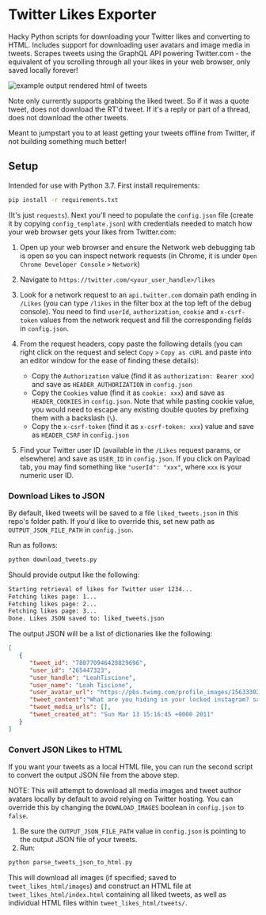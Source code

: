 # Twitter Likes Exporter

Hacky Python scripts for downloading your Twitter likes and converting to HTML. Includes support for downloading user avatars and image media in tweets. Scrapes tweets using the GraphQL API powering Twitter.com - the equivalent of you scrolling through all your likes in your web browser, only saved locally forever!

![example output rendered html of tweets](example_html_output.png)

Note only currently supports grabbing the liked tweet. So if it was a quote tweet, does not download the RT'd tweet. If it's a reply or part of a thread, does not download the other tweets.

Meant to jumpstart you to at least getting your tweets offline from Twitter, if not building something much better!

## Setup

Intended for use with Python 3.7. First install requirements:

```bash
pip install -r requirements.txt
```

(It's just `requests`). Next you'll need to populate the `config.json` file (create it by copying `config_template.json`) with credentials needed to match how your web browser gets your likes from Twitter.com:

1. Open up your web browser and ensure the Network web debugging tab is open so you can inspect network requests (in Chrome, it is under `Open Chrome Developer Console` `>` `Network`)
2. Navigate to `https://twitter.com/<your_user_handle>/likes`
3. Look for a network request to an `api.twitter.com` domain path ending in `/Likes` (you can type `/likes` in the filter box at the top left of the debug console). You need to find `userId`, `authorization`, `cookie` and `x-csrf-token` values from the network request and fill the corresponding fields in `config.json`.
4. From the request headers, copy paste the following details (you can right click on the request and select `Copy` `>` `Copy as cURL` and paste into an editor window for the ease of finding these details):
    - Copy the `Authorization` value (find it as `authorization: Bearer xxx`) and save as `HEADER_AUTHORIZATION` in `config.json`
    - Copy the `Cookies` value (find it as `cookie: xxx`) and save as `HEADER_COOKIES` in `config.json`. Note that while pasting cookie value, you would need to escape any existing double quotes by prefixing them with a backslash (`\`).
    - Copy the `x-csrf-token` (find it as `x-csrf-token: xxx`) value and save as `HEADER_CSRF` in `config.json`
   
6. Find your Twitter user ID (available in the `/Likes` request params, or elsewhere) and save as `USER_ID` in `config.json`. If you click on Payload tab, you may find something like `"userId": "xxx"`, where `xxx` is your numeric user ID.


### Download Likes to JSON

By default, liked tweets will be saved to a file `liked_tweets.json` in this repo's folder path. If you'd like to override this, set new path as `OUTPUT_JSON_FILE_PATH` in `config.json`.

Run as follows:

```bash
python download_tweets.py
```

Should provide output like the following:

```bash
Starting retrieval of likes for Twitter user 1234...
Fetching likes page: 1...
Fetching likes page: 2...
Fetching likes page: 3...
Done. Likes JSON saved to: liked_tweets.json
```

The output JSON will be a list of dictionaries like the following:

```json
[
   {
      "tweet_id": "780770946428829696",
      "user_id": "265447323",
      "user_handle": "LeahTiscione",
      "user_name": "Leah Tiscione",
      "user_avatar_url": "https://pbs.twimg.com/profile_images/1563330281838284805/aUtIY2vj_normal.jpg",
      "tweet_content":"What are you hiding in your locked instagram? sandwiches? Sunsets???? let us see your nephew!!!!",
      "tweet_media_urls": [],
      "tweet_created_at": "Sun Mar 13 15:16:45 +0000 2011"
   }
]
```


### Convert JSON Likes to HTML

If you want your tweets as a local HTML file, you can run the second script to convert the output JSON file from the above step.

NOTE: This will attempt to download all media images and tweet author avatars locally by default to avoid relying on Twitter hosting. You can override this by changing the `DOWNLOAD_IMAGES` boolean in `config.json` to `false`.

1. Be sure the `OUTPUT_JSON_FILE_PATH` value in `config.json` is pointing to the output JSON file of your tweets.
2. Run:

```bash
python parse_tweets_json_to_html.py
```

This will download all images (if specified; saved to `tweet_likes_html/images`) and construct an HTML file at `tweet_likes_html/index.html` containing all liked tweets, as well as individual HTML files within `tweet_likes_html/tweets/`.
